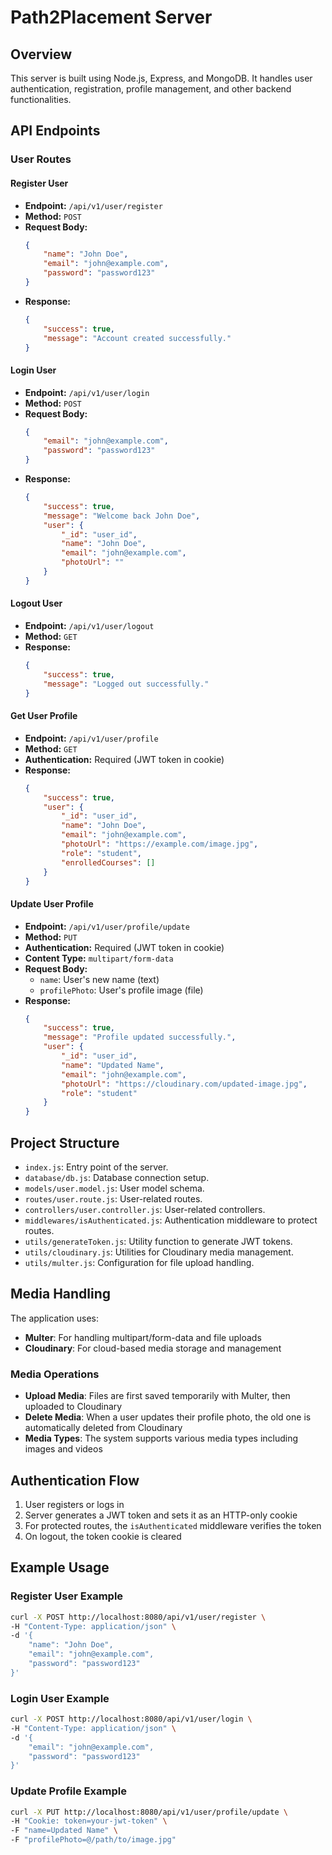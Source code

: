 # Path2Placement Server

## Overview

This server is built using Node.js, Express, and MongoDB. It handles user authentication, registration, profile management, and other backend functionalities.

## API Endpoints

### User Routes

#### Register User

- **Endpoint:** `/api/v1/user/register`
- **Method:** `POST`
- **Request Body:**
    ```json
    {
        "name": "John Doe",
        "email": "john@example.com",
        "password": "password123"
    }
    ```
- **Response:**
    ```json
    {
        "success": true,
        "message": "Account created successfully."
    }
    ```

#### Login User

- **Endpoint:** `/api/v1/user/login`
- **Method:** `POST`
- **Request Body:**
    ```json
    {
        "email": "john@example.com",
        "password": "password123"
    }
    ```
- **Response:**
    ```json
    {
        "success": true,
        "message": "Welcome back John Doe",
        "user": {
            "_id": "user_id",
            "name": "John Doe",
            "email": "john@example.com",
            "photoUrl": ""
        }
    }
    ```

#### Logout User

- **Endpoint:** `/api/v1/user/logout`
- **Method:** `GET`
- **Response:**
    ```json
    {
        "success": true,
        "message": "Logged out successfully."
    }
    ```

#### Get User Profile

- **Endpoint:** `/api/v1/user/profile`
- **Method:** `GET`
- **Authentication:** Required (JWT token in cookie)
- **Response:**
    ```json
    {
        "success": true,
        "user": {
            "_id": "user_id",
            "name": "John Doe",
            "email": "john@example.com",
            "photoUrl": "https://example.com/image.jpg",
            "role": "student",
            "enrolledCourses": []
        }
    }
    ```

#### Update User Profile

- **Endpoint:** `/api/v1/user/profile/update`
- **Method:** `PUT`
- **Authentication:** Required (JWT token in cookie)
- **Content Type:** `multipart/form-data`
- **Request Body:**
    - `name`: User's new name (text)
    - `profilePhoto`: User's profile image (file)
- **Response:**
    ```json
    {
        "success": true,
        "message": "Profile updated successfully.",
        "user": {
            "_id": "user_id",
            "name": "Updated Name",
            "email": "john@example.com",
            "photoUrl": "https://cloudinary.com/updated-image.jpg",
            "role": "student"
        }
    }
    ```

## Project Structure

- `index.js`: Entry point of the server.
- `database/db.js`: Database connection setup.
- `models/user.model.js`: User model schema.
- `routes/user.route.js`: User-related routes.
- `controllers/user.controller.js`: User-related controllers.
- `middlewares/isAuthenticated.js`: Authentication middleware to protect routes.
- `utils/generateToken.js`: Utility function to generate JWT tokens.
- `utils/cloudinary.js`: Utilities for Cloudinary media management.
- `utils/multer.js`: Configuration for file upload handling.

## Media Handling

The application uses:
- **Multer**: For handling multipart/form-data and file uploads
- **Cloudinary**: For cloud-based media storage and management

### Media Operations

- **Upload Media**: Files are first saved temporarily with Multer, then uploaded to Cloudinary
- **Delete Media**: When a user updates their profile photo, the old one is automatically deleted from Cloudinary
- **Media Types**: The system supports various media types including images and videos

## Authentication Flow

1. User registers or logs in
2. Server generates a JWT token and sets it as an HTTP-only cookie
3. For protected routes, the `isAuthenticated` middleware verifies the token
4. On logout, the token cookie is cleared

## Example Usage

### Register User Example

```bash
curl -X POST http://localhost:8080/api/v1/user/register \
-H "Content-Type: application/json" \
-d '{
    "name": "John Doe",
    "email": "john@example.com",
    "password": "password123"
}'
```

### Login User Example

```bash
curl -X POST http://localhost:8080/api/v1/user/login \
-H "Content-Type: application/json" \
-d '{
    "email": "john@example.com",
    "password": "password123"
}'
```

### Update Profile Example

```bash
curl -X PUT http://localhost:8080/api/v1/user/profile/update \
-H "Cookie: token=your-jwt-token" \
-F "name=Updated Name" \
-F "profilePhoto=@/path/to/image.jpg"
```
